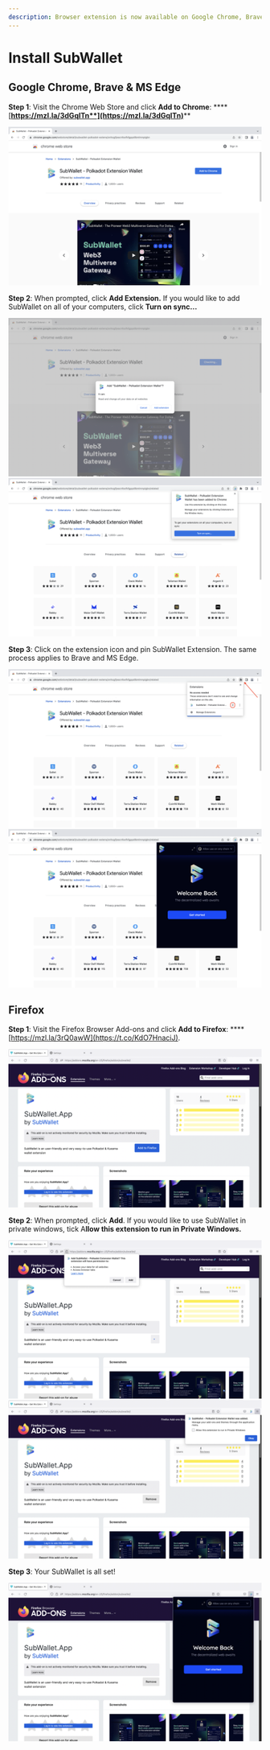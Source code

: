 ```yaml
---
description: Browser extension is now available on Google Chrome, Brave, Firefox & MS Edge.
---
```


# Install SubWallet

## Google Chrome, Brave & MS Edge&#x20;

**Step 1**: Visit the Chrome Web Store and click **Add to Chrome**: **** [**https://mzl.la/3dGqlTn**](https://mzl.la/3dGqlTn)****

![](<../../.gitbook/assets/Screen Shot 2022-04-13 at 10.40.59.png>)

**Step 2**: When prompted, click **Add Extension.** If you would like to add SubWallet on all of your computers, click **Turn on sync...**

![2.1](<../../.gitbook/assets/Screen Shot 2022-04-13 at 10.43.15.png>) ![2.2](<../../.gitbook/assets/Screen Shot 2022-04-13 at 10.45.22.png>)

**Step 3**: Click on the extension icon and pin SubWallet Extension. The same process applies to Brave and MS Edge.

![3.1](<../../.gitbook/assets/Screen Shot 2022-04-13 at 10.48.29.png>) ![3.2](<../../.gitbook/assets/Screen Shot 2022-04-13 at 10.52.37.png>)

## Firefox&#x20;

**Step 1**: Visit the Firefox Browser Add-ons and click **Add to Firefox**: **** [https://mzl.la/3rQ0awW](https://t.co/KdO7HnaciJ).

![](<../../.gitbook/assets/Screen Shot 2022-04-13 at 11.04.30.png>)

**Step 2**: When prompted, click **Add**. If you would like to use SubWallet in private windows, tick A**llow this extension to run in Private Windows.**&#x20;

![2.1](<../../.gitbook/assets/Screen Shot 2022-04-13 at 11.04.38 (1).png>) ![2.2](<../../.gitbook/assets/Screen Shot 2022-04-13 at 11.04.50 (2).png>)

**Step 3**: Your SubWallet is all set!

![](<../../.gitbook/assets/Screen Shot 2022-04-13 at 11.04.57.png>)
